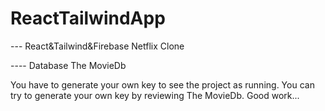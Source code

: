 # ReactTailwindApp
--- React&Tailwind&Firebase Netflix Clone

---- Database The MovieDb

You have to generate your own key to see the project as running.
You can try to generate your own key by reviewing The MovieDb.
    Good work...
